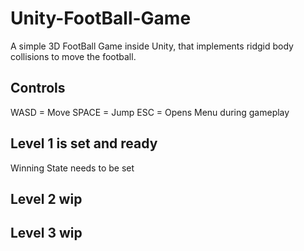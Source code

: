 # Unity-FootBall-Game
A simple 3D FootBall Game inside Unity, that implements ridgid body collisions to move the football.
## Controls
WASD = Move
SPACE = Jump
ESC = Opens Menu during gameplay
## Level 1 is set and ready
Winning State needs to be set
## Level 2 wip
## Level 3 wip